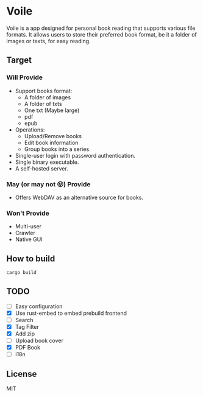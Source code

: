 # Voile

Voile is a app designed for personal book reading that supports various file formats. It allows users to store their preferred book format, be it a folder of images or texts, for easy reading.

## Target

### Will Provide

* Support books format:
    * A folder of images
    * A folder of txts
    * One txt (Maybe large)
    * pdf
    * epub
* Operations:
    * Upload/Remove books
    * Edit book information
    * Group books into a series
* Single-user login with password authentication.
* Single binary executable.
* A self-hosted server.

### **May (or may not 😝)** Provide

* Offers WebDAV as an alternative source for books.

### Won't Provide

* Multi-user
* Crawler
* Native GUI

## How to build

```bash
cargo build
```

## TODO

- [ ] Easy configuration
- [x] Use rust-embed to embed prebuild frontend
- [ ] Search
- [x] Tag Filter
- [x] Add zip
- [ ] Upload book cover
- [x] PDF Book
- [ ] i18n

## License

MIT

